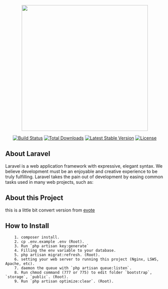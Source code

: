 <p align="center"><img src="https://res.cloudinary.com/dtfbvvkyp/image/upload/v1566331377/laravel-logolockup-cmyk-red.svg" width="400"></p>

<p align="center">
<a href="https://travis-ci.org/laravel/framework"><img src="https://travis-ci.org/laravel/framework.svg" alt="Build Status"></a>
<a href="https://packagist.org/packages/laravel/framework"><img src="https://poser.pugx.org/laravel/framework/d/total.svg" alt="Total Downloads"></a>
<a href="https://packagist.org/packages/laravel/framework"><img src="https://poser.pugx.org/laravel/framework/v/stable.svg" alt="Latest Stable Version"></a>
<a href="https://packagist.org/packages/laravel/framework"><img src="https://poser.pugx.org/laravel/framework/license.svg" alt="License"></a>
</p>

## About Laravel

Laravel is a web application framework with expressive, elegant syntax. We believe development must be an enjoyable and creative experience to be truly fulfilling. Laravel takes the pain out of development by easing common tasks used in many web projects, such as:

## About this Project

this is a little bit convert version from <a href="https://github.com/mdipierro/evote">evote</a>

## How to Install
```
    1. composer install.
    2. cp .env.example .env (Root).
    3. Run `php artisan key:generate`
    4. Filling the env variable to your database.
    5. php artisan migrat:refresh. (Root).
    6. setting your web server to running this project (Nginx, LSWS, Apache, etc).
    7. daemon the queue with `php artisan queue:listen`.
    8. Run chmod command (777 or 775) to edit folder `bootstrap`, `storage`, `public`. (Root).
    9. Run `php artisan optimize:clear`. (Root).
```